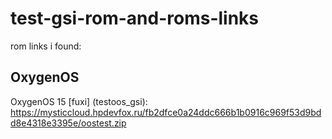 # test-gsi-rom-and-roms-links
rom links i found:

## OxygenOS
OxygenOS 15 [fuxi] (testoos_gsi):
https://mysticcloud.hpdevfox.ru/fb2dfce0a24ddc666b1b0916c969f53d9bdd8e4318e3395e/oostest.zip
